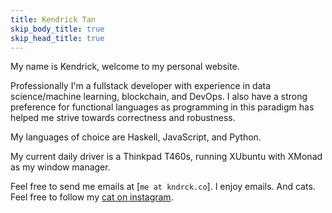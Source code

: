 ```yaml
---
title: Kendrick Tan
skip_body_title: true
skip_head_title: true
---
```


<div class="content-body">
My name is Kendrick, welcome to my personal website.

Professionally I'm a fullstack developer with experience in data science/machine learning, blockchain, and DevOps. I also have a strong preference for functional languages as programming in this paradigm has helped me strive towards correctness and robustness.

My languages of choice are Haskell, JavaScript, and Python.

My current daily driver is a Thinkpad T460s, running XUbuntu with XMonad as my window manager.

Feel free to send me emails at [`me at kndrck.co`]. I enjoy emails. And cats. Feel free to follow my <a href="https://www.instagram.com/mr.miso.oz/">cat on instagram</a>.
</div>
